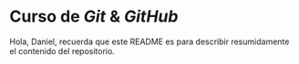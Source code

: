 # Curso de _Git_ & _GitHub_

Hola, Daniel, recuerda que este README es para describir resumidamente el contenido del repositorio.
